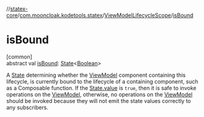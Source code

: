 //[statex-core](../../../index.md)/[com.mooncloak.kodetools.statex](../index.md)/[ViewModelLifecycleScope](index.md)/[isBound](is-bound.md)

# isBound

[common]\
abstract val [isBound](is-bound.md): [State](https://developer.android.com/reference/kotlin/androidx/compose/runtime/State.html)&lt;[Boolean](https://kotlinlang.org/api/latest/jvm/stdlib/kotlin/-boolean/index.html)&gt;

A [State](https://developer.android.com/reference/kotlin/androidx/compose/runtime/State.html) determining whether the [ViewModel](../-view-model/index.md) component containing this lifecycle, is currently bound to the lifecycle of a containing component, such as a Composable function. If the [State.value](https://developer.android.com/reference/kotlin/androidx/compose/runtime/State.html#value--) is `true`, then it is safe to invoke operations on the [ViewModel](../-view-model/index.md), otherwise, no operations on the [ViewModel](../-view-model/index.md) should be invoked because they will not emit the state values correctly to any subscribers.
